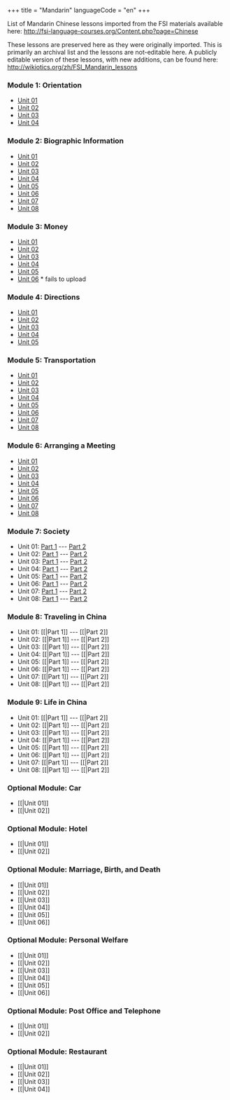 +++
title = "Mandarin"
languageCode = "en"
+++

List of Mandarin Chinese lessons imported from the FSI materials
available here:
<http://fsi-language-courses.org/Content.php?page=Chinese>

These lessons are preserved here as they were originally imported. This
is primarily an archival list and the lessons are not-editable here. A
publicly editable version of these lessons, with new additions, can be
found here: <http://wikiotics.org/zh/FSI_Mandarin_lessons>

### Module 1: Orientation

  - [Unit
    01](/group/fsi-import/FSI-Mandarin-Module1-Orientation-Unit1-Tape1C-1)
  - [Unit
    02](/group/fsi-import/FSI-Mandarin-Module1-Orientation-Unit1-Tape2C-1)
  - [Unit
    03](/group/fsi-import/FSI-Mandarin-Module1-Orientation-Unit1-Tape3C-1)
  - [Unit
    04](/group/fsi-import/FSI-Mandarin-Module1-Orientation-Unit1-Tape4C-1)

### Module 2: Biographic Information

  - [Unit
    01](/group/fsi-import/FSI-Mandarin-Module2-BiographicInformation-Unit1-Tape1C-1)
  - [Unit
    02](/group/fsi-import/FSI-Mandarin-Module2-BiographicInformation-Unit2-Tape2C-1)
  - [Unit
    03](/group/fsi-import/FSI-Mandarin-Module2-BiographicInformation-Unit3-Tape3C-1)
  - [Unit
    04](/group/fsi-import/FSI-Mandarin-Module2-BiographicInformation-Unit4-Tape4C-1)
  - [Unit
    05](/group/fsi-import/FSI-Mandarin-Module2-BiographicInformation-Unit5-Tape5C-1)
  - [Unit
    06](/group/fsi-import/FSI-Mandarin-Module2-BiographicInformation-Unit6-Tape6C-1)
  - [Unit
    07](/group/fsi-import/FSI-Mandarin-Module2-BiographicInformation-Unit7-Tape7C-1)
  - [Unit
    08](/group/fsi-import/FSI-Mandarin-Module2-BiographicInformation-Unit8-Tape8C-1)

### Module 3: Money

  - [Unit
    01](/group/fsi-import/FSI-Mandarin-Module3-Money-Unit1-Tape1C-1)
  - [Unit
    02](/group/fsi-import/FSI-Mandarin-Module3-Money-Unit2-Tape2C-1)
  - [Unit
    03](/group/fsi-import/FSI-Mandarin-Module3-Money-Unit3-Tape3C-1)
  - [Unit
    04](/group/fsi-import/FSI-Mandarin-Module3-Money-Unit4-Tape4C-1)
  - [Unit
    05](/group/fsi-import/FSI-Mandarin-Module3-Money-Unit5-Tape5C-1)
  - [Unit
    06](/group/fsi-import/FSI-Mandarin-Module3-Money-Unit6-Tape6C-1) \*
    fails to upload

### Module 4: Directions

  - [Unit
    01](/group/fsi-import/FSI-Mandarin-Module4-Directions--Unit1-Tape1C-1)
  - [Unit
    02](/group/fsi-import/FSI-Mandarin-Module4-Directions-Unit2-Tape2C-1)
  - [Unit
    03](/group/fsi-import/FSI-Mandarin-Module4-Directions-Unit3-Tape3C-1)
  - [Unit
    04](/group/fsi-import/FSI-Mandarin-Module4-Directions-Unit4-Tape4C-1)
  - [Unit
    05](/group/fsi-import/FSI-Mandarin-Module4-Directions-Unit5-Tape5C-1)

### Module 5: Transportation

  - [Unit
    01](/group/fsi-import/FSI-Mandarin-Module5-Transportation-Unit1-Tape1C-1)
  - [Unit
    02](/group/fsi-import/FSI-Mandarin-Module5-Transportation-Unit2-Tape2C-1)
  - [Unit
    03](/group/fsi-import/FSI-Mandarin-Module5-Transportation-Unit3-Tape3C-1)
  - [Unit
    04](/group/fsi-import/FSI-Mandarin-Module5-Transportation-Unit4-Tape4C-1)
  - [Unit
    05](/group/fsi-import/FSI-Mandarin-Module5-Transportation-Unit5-Tape5C-1)
  - [Unit
    06](/group/fsi-import/FSI-Mandarin-Module5-Transportation-Unit6-Tape6C-1)
  - [Unit
    07](/group/fsi-import/FSI-Mandarin-Module5-Transportation-Unit7-Tape7C-1)
  - [Unit
    08](/group/fsi-import/FSI-Mandarin-Module5-Transportation-Unit8-Tape8C-1)

### Module 6: Arranging a Meeting

  - [Unit
    01](/group/fsi-import/FSI-Mandarin-Module6-Arranging_a_Meeting-Unit1-Tape1C-1)
  - [Unit
    02](/group/fsi-import/FSI-Mandarin-Module6-Arranging_a_Meeting-Unit2-Tape2C-1)
  - [Unit
    03](/group/fsi-import/FSI-Mandarin-Module6-Arranging_a_Meeting-Unit3-Tape31C-1)
  - [Unit
    04](/group/fsi-import/FSI-Mandarin-Module6-Arranging_a_Meeting-Unit4-Tape4-1)
  - [Unit
    05](/group/fsi-import/FSI-Mandarin-Module6-Arranging_a_Meeting-Unit5-Tape5C-1)
  - [Unit
    06](/group/fsi-import/FSI-Mandarin-Module6-Arranging_a_Meeting-Unit6-Tape6C-1)
  - [Unit
    07](/group/fsi-import/FSI-Mandarin-Module6-Arranging_a_Meeting-Unit7-Tape7C-1)
  - [Unit
    08](/group/fsi-import/FSI-Mandarin-Module6-Arranging_a_Meeting-Unit8-Tape8C-1)

### Module 7: Society

  - Unit 01: [Part
    1](/group/fsi-import/FSI-Mandarin-Module7-Society-Unit1-Tape1C-1)
    --- [Part
    2](/group/fsi-import/FSI-Mandarin-Module7-Society-Unit1-Tape2C-1)
  - Unit 02: [Part
    1](/group/fsi-import/FSI-Mandarin-Module7-Society-Unit2-Tape1C-1)
    --- [Part
    2](/group/fsi-import/FSI-Mandarin-Module7-Society-Unit2-Tape2C-1)
  - Unit 03: [Part
    1](/group/fsi-import/FSI-Mandarin-Module7-Society-Unit3-Tape1C-1)
    --- [Part
    2](/group/fsi-import/FSI-Mandarin-Module7-Society-Unit3-Tape2C-1)
  - Unit 04: [Part
    1](/group/fsi-import/FSI-Mandarin-Module7-Society-Unit4-Tape1C-1)
    --- [Part
    2](/group/fsi-import/FSI-Mandarin-Module7-Society-Unit4-Tape2C-1)
  - Unit 05: [Part
    1](/group/fsi-import/FSI-Mandarin-Module7-Society-Unit5-Tape1C-1)
    --- [Part
    2](/group/fsi-import/FSI-Mandarin-Module7-Society-Unit5-Tape2C-1)
  - Unit 06: [Part
    1](/group/fsi-import/FSI-Mandarin-Module7-Society-Unit6-Tape1C-1)
    --- [Part
    2](/group/fsi-import/FSI-Mandarin-Module7-Society-Unit6-Tape2C-1)
  - Unit 07: [Part
    1](/group/fsi-import/FSI-Mandarin-Module7-Society-Unit7-Tape1C-1)
    --- [Part
    2](/group/fsi-import/FSI-Mandarin-Module7-Society-Unit7-Tape2C-1)
  - Unit 08: [Part
    1](/group/fsi-import/FSI-Mandarin-Module7-Society-Unit8-Tape1C-1)
    --- [Part
    2](/group/fsi-import/FSI-Mandarin-Module7-Society-Unit8-Tape2C-1)

### Module 8: Traveling in China

  - Unit 01: \[\[|Part 1\]\] --- \[\[|Part 2\]\]
  - Unit 02: \[\[|Part 1\]\] --- \[\[|Part 2\]\]
  - Unit 03: \[\[|Part 1\]\] --- \[\[|Part 2\]\]
  - Unit 04: \[\[|Part 1\]\] --- \[\[|Part 2\]\]
  - Unit 05: \[\[|Part 1\]\] --- \[\[|Part 2\]\]
  - Unit 06: \[\[|Part 1\]\] --- \[\[|Part 2\]\]
  - Unit 07: \[\[|Part 1\]\] --- \[\[|Part 2\]\]
  - Unit 08: \[\[|Part 1\]\] --- \[\[|Part 2\]\]

### Module 9: Life in China

  - Unit 01: \[\[|Part 1\]\] --- \[\[|Part 2\]\]
  - Unit 02: \[\[|Part 1\]\] --- \[\[|Part 2\]\]
  - Unit 03: \[\[|Part 1\]\] --- \[\[|Part 2\]\]
  - Unit 04: \[\[|Part 1\]\] --- \[\[|Part 2\]\]
  - Unit 05: \[\[|Part 1\]\] --- \[\[|Part 2\]\]
  - Unit 06: \[\[|Part 1\]\] --- \[\[|Part 2\]\]
  - Unit 07: \[\[|Part 1\]\] --- \[\[|Part 2\]\]
  - Unit 08: \[\[|Part 1\]\] --- \[\[|Part 2\]\]

### Optional Module: Car

  - \[\[|Unit 01\]\]
  - \[\[|Unit 02\]\]

### Optional Module: Hotel

  - \[\[|Unit 01\]\]
  - \[\[|Unit 02\]\]

### Optional Module: Marriage, Birth, and Death

  - \[\[|Unit 01\]\]
  - \[\[|Unit 02\]\]
  - \[\[|Unit 03\]\]
  - \[\[|Unit 04\]\]
  - \[\[|Unit 05\]\]
  - \[\[|Unit 06\]\]

### Optional Module: Personal Welfare

  - \[\[|Unit 01\]\]
  - \[\[|Unit 02\]\]
  - \[\[|Unit 03\]\]
  - \[\[|Unit 04\]\]
  - \[\[|Unit 05\]\]
  - \[\[|Unit 06\]\]

### Optional Module: Post Office and Telephone

  - \[\[|Unit 01\]\]
  - \[\[|Unit 02\]\]

### Optional Module: Restaurant

  - \[\[|Unit 01\]\]
  - \[\[|Unit 02\]\]
  - \[\[|Unit 03\]\]
  - \[\[|Unit 04\]\]
